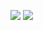 ![](http://github-profile-summary-cards.vercel.app/api/cards/profile-details?username=CodeDevZeron&theme=zenburn)
![](http://github-profile-summary-cards.vercel.app/api/cards/stats?username=CodeDevZeron&theme=zenburn)
